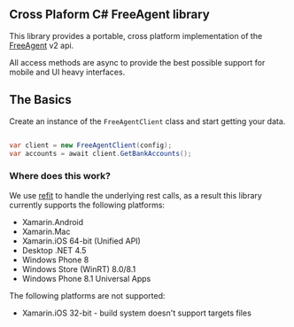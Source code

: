 ## Cross Plaform C# FreeAgent library

This library provides a portable, cross platform implementation of the [FreeAgent](http://freeagent.com) v2 api.  

All access methods are async to provide the best possible support for mobile and UI heavy interfaces. 

## The Basics

Create an instance of the `FreeAgentClient` class and start getting your data.

```csharp

var client = new FreeAgentClient(config);
var accounts = await client.GetBankAccounts();
```

### Where does this work?

We use [refit](http://github.com/paulcbetts/refit) to handle the underlying rest calls, as a result this library currently supports the following platforms:

* Xamarin.Android
* Xamarin.Mac
* Xamarin.iOS 64-bit (Unified API)
* Desktop .NET 4.5 
* Windows Phone 8
* Windows Store (WinRT) 8.0/8.1
* Windows Phone 8.1 Universal Apps

The following platforms are not supported:

* Xamarin.iOS 32-bit - build system doesn't support targets files


